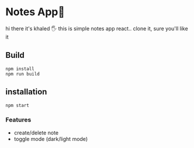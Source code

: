 # Notes App📝
hi there it's khaled 🖐
this is simple notes app react..
clone it, sure you'll like it

## Build
```
npm install
npm run build
```

## installation
```
npm start
```


### Features
* create/delete note
* toggle mode (dark/light mode)
